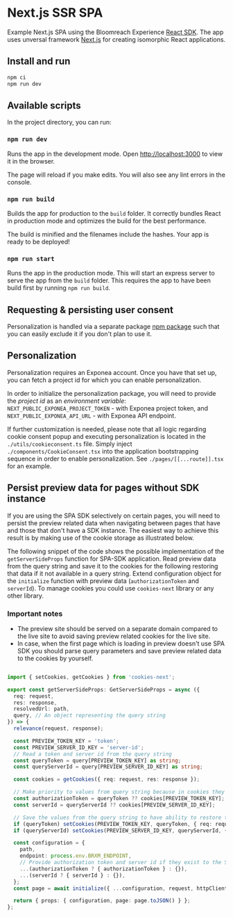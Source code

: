 # Next.js SSR SPA

Example Next.js SPA using the Bloomreach Experience [React SDK](https://www.npmjs.com/package/@bloomreach/react-sdk).  The app uses
unversal framework [Next.js](https://github.com/zeit/next.js) for creating
isomorphic React applications.

## Install and run
```bash
npm ci
npm run dev
```

## Available scripts

In the project directory, you can run:

### `npm run dev`

Runs the app in the development mode. Open <http://localhost:3000> to view
it in the browser.

The page will reload if you make edits. You will also see any lint errors in the
console.

### `npm run build`

Builds the app for production to the `build` folder. It correctly bundles React
in production mode and optimizes the build for the best performance.

The build is minified and the filenames include the hashes. Your app is ready
to be deployed!

### `npm run start`

Runs the app in the production mode. This will start an express server to serve
the app from the `build` folder. This requires the app to have been build first
by running `npm run build`.

## Requesting & persisting user consent
Personalization is handled via a separate package [npm package](https://www.npmjs.com/package/@bloomreach/segmentation) such that you can easily exclude it if you don't plan to use it.

## Personalization
Personalization requires an Exponea account. Once you have that set up, you can fetch a project id for which you can enable personalization.

In order to initialize the personalization package, you will need to provide the *project id* as an *environment variable*:
`NEXT_PUBLIC_EXPONEA_PROJECT_TOKEN` - with Exponea project token, and `NEXT_PUBLIC_EXPONEA_API_URL` - with Exponea API endpoint.

If further customization is needed, please note that all logic regarding cookie consent popup and executing personalization is located in the `./utils/cookieconsent.ts` file.
Simply inject `./components/CookieConsent.tsx` into the application bootstrapping sequence in order to enable personalization. See `./pages/[[...route]].tsx` for an example.

## Persist preview data for pages without SDK instance
If you are using the SPA SDK selectively on certain pages, you will need to persist the preview related data when navigating between pages that have and those that don't have a SDK instance. The easiest way to achieve this result is by making use of the cookie storage as illustrated below.

The following snippet of the code shows the possible implementation of the `getServerSideProps` function for SPA-SDK application. Read preview data from the query string and save it to the cookies for the following restoring that data if it not available in a query string. Extend configuration object for the `initialize` function with preview data (`authorizationToken` and `serverId`). To manage cookies you could use `cookies-next` library or any other library.

### Important notes
* The preview site should be served on a separate domain compared to the live site to avoid saving preview related cookies for the live site.
* In case, when the first page which is loading in preview doesn't use SPA SDK you should parse query parameters and save preview related data to the cookies by yourself.

```typescript

import { setCookies, getCookies } from 'cookies-next';

export const getServerSideProps: GetServerSideProps = async ({
  req: request,
  res: response,
  resolvedUrl: path,
  query, // An object representing the query string
}) => {
  relevance(request, response);

  const PREVIEW_TOKEN_KEY = 'token';
  const PREVIEW_SERVER_ID_KEY = 'server-id';
  // Read a token and server id from the query string
  const queryToken = query[PREVIEW_TOKEN_KEY] as string;
  const queryServerId = query[PREVIEW_SERVER_ID_KEY] as string;

  const cookies = getCookies({ req: request, res: response });

  // Make priority to values from query string because in cookies they might be outdated.
  const authorizationToken = queryToken ?? cookies[PREVIEW_TOKEN_KEY];
  const serverId = queryServerId ?? cookies[PREVIEW_SERVER_ID_KEY];

  // Save the values from the query string to have ability to restore them when switch back from legacy page to the SPA-SDK rendered page.
  if (queryToken) setCookies(PREVIEW_TOKEN_KEY, queryToken, { req: request, res: response });
  if (queryServerId) setCookies(PREVIEW_SERVER_ID_KEY, queryServerId, { req: request, res: response });

  const configuration = {
    path,
    endpoint: process.env.BRXM_ENDPOINT,
    // Provide authorization token and server id if they exist to the SPA-SDK initialization method.
    ...(authorizationToken ? { authorizationToken } : {}),
    ...(serverId ? { serverId } : {}),
  };
  const page = await initialize({ ...configuration, request, httpClient: axios });

  return { props: { configuration, page: page.toJSON() } };
};
```
